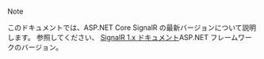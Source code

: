 > [!NOTE]
> このドキュメントでは、ASP.NET Core SignalR の最新バージョンについて説明します。 参照してください、 [SignalR 1.x ドキュメント](/aspnet/signalr/)ASP.NET フレームワークのバージョン。